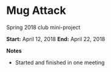 # Mug Attack
Spring 2018 club mini-project

**Start:** April 12, 2018
**End:** April 22, 2018

**Notes**
* Started and finished in one meeting
